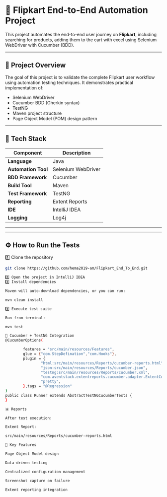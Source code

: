 # 🛒 Flipkart End-to-End Automation Project

This project automates the end-to-end user journey on **Flipkart**, including searching for products, adding them to the cart with excel using Selenium WebDriver with Cucumber (BDD).

---

## 🚀 Project Overview
The goal of this project is to validate the complete Flipkart user workflow using automation testing techniques. It demonstrates practical implementation of:
- Selenium WebDriver
- Cucumber BDD (Gherkin syntax)
- TestNG
- Maven project structure
- Page Object Model (POM) design pattern

---

## 🧰 Tech Stack
| Component | Description |
|------------|--------------|
| **Language** | Java |
| **Automation Tool** | Selenium WebDriver |
| **BDD Framework** | Cucumber |
| **Build Tool** | Maven |
| **Test Framework** | TestNG |
| **Reporting** | Extent Reports  |
| **IDE** | IntelliJ IDEA |
| **Logging** | Log4j |

---


---

## ⚙️ How to Run the Tests
1️⃣ Clone the repository
```bash
git clone https://github.com/hema2019-am/Flipkart_End_To_End.git

2️⃣ Open the project in IntelliJ IDEA
3️⃣ Install dependencies

Maven will auto-download dependencies, or you can run:

mvn clean install

4️⃣ Execute test suite

Run from terminal:

mvn test

🧩 Cucumber + TestNG Integration
@CucumberOptions(

        features = "src/main/resources/Features",
        glue = {"com.StepDefination","com.Hooks"},
        plugin = {
                "html:src/main/resources/Reports/cucumber-reports.html",
                "json:src/main/resources/Reports/cucumber.json",
                "testng:src/main/resources/Reports/cucumber.xml",
                "com.aventstack.extentreports.cucumber.adapter.ExtentCucumberAdapter:",
                "pretty",
        },tags = "@Regression"
)
public class Runner extends AbstractTestNGCucumberTests {
}

📊 Reports

After test execution:

Extent Report:

src/main/resources/Reports/cucumber-reports.html

🧠 Key Features

Page Object Model design

Data-driven testing

Centralized configuration management

Screenshot capture on failure

Extent reporting integration
